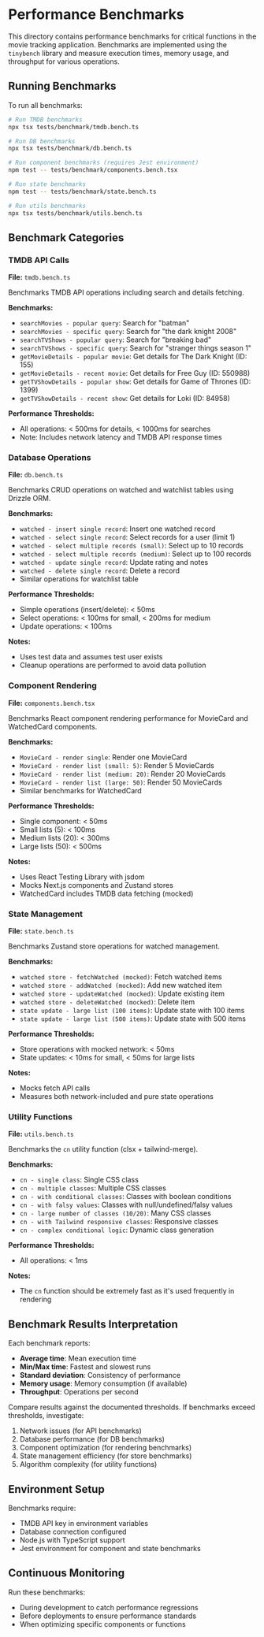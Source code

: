 # Performance Benchmarks

This directory contains performance benchmarks for critical functions in the movie tracking application. Benchmarks are implemented using the `tinybench` library and measure execution times, memory usage, and throughput for various operations.

## Running Benchmarks

To run all benchmarks:

```bash
# Run TMDB benchmarks
npx tsx tests/benchmark/tmdb.bench.ts

# Run DB benchmarks
npx tsx tests/benchmark/db.bench.ts

# Run component benchmarks (requires Jest environment)
npm test -- tests/benchmark/components.bench.tsx

# Run state benchmarks
npm test -- tests/benchmark/state.bench.ts

# Run utils benchmarks
npx tsx tests/benchmark/utils.bench.ts
```

## Benchmark Categories

### TMDB API Calls

**File:** `tmdb.bench.ts`

Benchmarks TMDB API operations including search and details fetching.

**Benchmarks:**

- `searchMovies - popular query`: Search for "batman"
- `searchMovies - specific query`: Search for "the dark knight 2008"
- `searchTVShows - popular query`: Search for "breaking bad"
- `searchTVShows - specific query`: Search for "stranger things season 1"
- `getMovieDetails - popular movie`: Get details for The Dark Knight (ID: 155)
- `getMovieDetails - recent movie`: Get details for Free Guy (ID: 550988)
- `getTVShowDetails - popular show`: Get details for Game of Thrones (ID: 1399)
- `getTVShowDetails - recent show`: Get details for Loki (ID: 84958)

**Performance Thresholds:**

- All operations: < 500ms for details, < 1000ms for searches
- Note: Includes network latency and TMDB API response times

### Database Operations

**File:** `db.bench.ts`

Benchmarks CRUD operations on watched and watchlist tables using Drizzle ORM.

**Benchmarks:**

- `watched - insert single record`: Insert one watched record
- `watched - select single record`: Select records for a user (limit 1)
- `watched - select multiple records (small)`: Select up to 10 records
- `watched - select multiple records (medium)`: Select up to 100 records
- `watched - update single record`: Update rating and notes
- `watched - delete single record`: Delete a record
- Similar operations for watchlist table

**Performance Thresholds:**

- Simple operations (insert/delete): < 50ms
- Select operations: < 100ms for small, < 200ms for medium
- Update operations: < 100ms

**Notes:**

- Uses test data and assumes test user exists
- Cleanup operations are performed to avoid data pollution

### Component Rendering

**File:** `components.bench.tsx`

Benchmarks React component rendering performance for MovieCard and WatchedCard components.

**Benchmarks:**

- `MovieCard - render single`: Render one MovieCard
- `MovieCard - render list (small: 5)`: Render 5 MovieCards
- `MovieCard - render list (medium: 20)`: Render 20 MovieCards
- `MovieCard - render list (large: 50)`: Render 50 MovieCards
- Similar benchmarks for WatchedCard

**Performance Thresholds:**

- Single component: < 50ms
- Small lists (5): < 100ms
- Medium lists (20): < 300ms
- Large lists (50): < 500ms

**Notes:**

- Uses React Testing Library with jsdom
- Mocks Next.js components and Zustand stores
- WatchedCard includes TMDB data fetching (mocked)

### State Management

**File:** `state.bench.ts`

Benchmarks Zustand store operations for watched management.

**Benchmarks:**

- `watched store - fetchWatched (mocked)`: Fetch watched items
- `watched store - addWatched (mocked)`: Add new watched item
- `watched store - updateWatched (mocked)`: Update existing item
- `watched store - deleteWatched (mocked)`: Delete item
- `state update - large list (100 items)`: Update state with 100 items
- `state update - large list (500 items)`: Update state with 500 items

**Performance Thresholds:**

- Store operations with mocked network: < 50ms
- State updates: < 10ms for small, < 50ms for large lists

**Notes:**

- Mocks fetch API calls
- Measures both network-included and pure state operations

### Utility Functions

**File:** `utils.bench.ts`

Benchmarks the `cn` utility function (clsx + tailwind-merge).

**Benchmarks:**

- `cn - single class`: Single CSS class
- `cn - multiple classes`: Multiple CSS classes
- `cn - with conditional classes`: Classes with boolean conditions
- `cn - with falsy values`: Classes with null/undefined/falsy values
- `cn - large number of classes (10/20)`: Many CSS classes
- `cn - with Tailwind responsive classes`: Responsive classes
- `cn - complex conditional logic`: Dynamic class generation

**Performance Thresholds:**

- All operations: < 1ms

**Notes:**

- The `cn` function should be extremely fast as it's used frequently in rendering

## Benchmark Results Interpretation

Each benchmark reports:

- **Average time**: Mean execution time
- **Min/Max time**: Fastest and slowest runs
- **Standard deviation**: Consistency of performance
- **Memory usage**: Memory consumption (if available)
- **Throughput**: Operations per second

Compare results against the documented thresholds. If benchmarks exceed thresholds, investigate:

1. Network issues (for API benchmarks)
2. Database performance (for DB benchmarks)
3. Component optimization (for rendering benchmarks)
4. State management efficiency (for store benchmarks)
5. Algorithm complexity (for utility functions)

## Environment Setup

Benchmarks require:

- TMDB API key in environment variables
- Database connection configured
- Node.js with TypeScript support
- Jest environment for component and state benchmarks

## Continuous Monitoring

Run these benchmarks:

- During development to catch performance regressions
- Before deployments to ensure performance standards
- When optimizing specific components or functions
